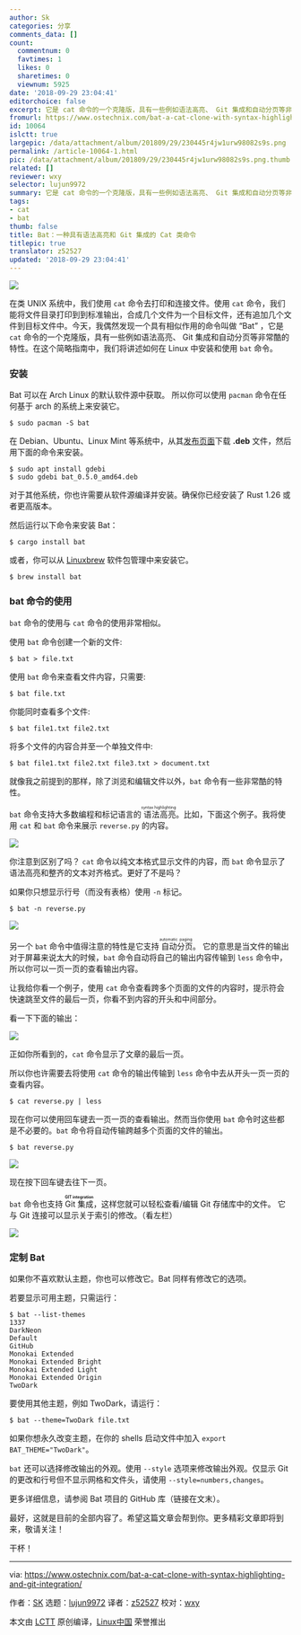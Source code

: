 ```yaml
---
author: Sk
categories: 分享
comments_data: []
count:
  commentnum: 0
  favtimes: 1
  likes: 0
  sharetimes: 0
  viewnum: 5925
date: '2018-09-29 23:04:41'
editorchoice: false
excerpt: 它是 cat 命令的一个克隆版，具有一些例如语法高亮、 Git 集成和自动分页等非常酷的特性。
fromurl: https://www.ostechnix.com/bat-a-cat-clone-with-syntax-highlighting-and-git-integration/
id: 10064
islctt: true
largepic: /data/attachment/album/201809/29/230445r4jw1urw98082s9s.png
permalink: /article-10064-1.html
pic: /data/attachment/album/201809/29/230445r4jw1urw98082s9s.png.thumb.jpg
related: []
reviewer: wxy
selector: lujun9972
summary: 它是 cat 命令的一个克隆版，具有一些例如语法高亮、 Git 集成和自动分页等非常酷的特性。
tags:
- cat
- bat
thumb: false
title: Bat：一种具有语法高亮和 Git 集成的 Cat 类命令
titlepic: true
translator: z52527
updated: '2018-09-29 23:04:41'
---
```


![](/data/attachment/album/201809/29/230445r4jw1urw98082s9s.png)


在类 UNIX 系统中，我们使用 `cat` 命令去打印和连接文件。使用 `cat` 命令，我们能将文件目录打印到到标准输出，合成几个文件为一个目标文件，还有追加几个文件到目标文件中。今天，我偶然发现一个具有相似作用的命令叫做 “Bat” ，它是 `cat` 命令的一个克隆版，具有一些例如语法高亮、 Git 集成和自动分页等非常酷的特性。在这个简略指南中，我们将讲述如何在 Linux 中安装和使用 `bat` 命令。


### 安装


Bat 可以在 Arch Linux 的默认软件源中获取。 所以你可以使用 `pacman` 命令在任何基于 arch 的系统上来安装它。



```
$ sudo pacman -S bat
```

在 Debian、Ubuntu、Linux Mint 等系统中，从其[发布页面](https://github.com/sharkdp/bat/releases)下载 **.deb** 文件，然后用下面的命令来安装。



```
$ sudo apt install gdebi
$ sudo gdebi bat_0.5.0_amd64.deb
```

对于其他系统，你也许需要从软件源编译并安装。确保你已经安装了 Rust 1.26 或者更高版本。


然后运行以下命令来安装 Bat：



```
$ cargo install bat
```

或者，你可以从 [Linuxbrew](https://www.ostechnix.com/linuxbrew-common-package-manager-linux-mac-os-x/) 软件包管理中来安装它。



```
$ brew install bat
```

### bat 命令的使用


`bat` 命令的使用与 `cat` 命令的使用非常相似。


使用 `bat` 命令创建一个新的文件:



```
$ bat > file.txt
```

使用 `bat` 命令来查看文件内容，只需要:



```
$ bat file.txt
```

你能同时查看多个文件:



```
$ bat file1.txt file2.txt
```

将多个文件的内容合并至一个单独文件中:



```
$ bat file1.txt file2.txt file3.txt > document.txt
```

就像我之前提到的那样，除了浏览和编辑文件以外，`bat` 命令有一些非常酷的特性。


`bat` 命令支持大多数编程和标记语言的<ruby> 语法高亮 <rt>  syntax highlighting </rt></ruby>。比如，下面这个例子。我将使用 `cat` 和 `bat` 命令来展示 `reverse.py` 的内容。


![](/data/attachment/album/201809/29/230447q2rsnyifq9iiiyvn.png)


你注意到区别了吗？ `cat` 命令以纯文本格式显示文件的内容，而 `bat` 命令显示了语法高亮和整齐的文本对齐格式。更好了不是吗？


如果你只想显示行号（而没有表格）使用 `-n` 标记。



```
$ bat -n reverse.py
```

![](/data/attachment/album/201809/29/230447h0mmjpjokzpoohqb.png)


另一个 `bat` 命令中值得注意的特性是它支持<ruby> 自动分页 <rt>  automatic paging </rt></ruby>。 它的意思是当文件的输出对于屏幕来说太大的时候，`bat` 命令自动将自己的输出内容传输到 `less` 命令中，所以你可以一页一页的查看输出内容。


让我给你看一个例子，使用 `cat` 命令查看跨多个页面的文件的内容时，提示符会快速跳至文件的最后一页，你看不到内容的开头和中间部分。


看一下下面的输出：


![](/data/attachment/album/201809/29/230448aeax0yeseaygciy2.png)


正如你所看到的，`cat` 命令显示了文章的最后一页。


所以你也许需要去将使用 `cat` 命令的输出传输到 `less` 命令中去从开头一页一页的查看内容。



```
$ cat reverse.py | less
```

现在你可以使用回车键去一页一页的查看输出。然而当你使用 `bat` 命令时这些都是不必要的。`bat` 命令将自动传输跨越多个页面的文件的输出。



```
$ bat reverse.py
```

![](/data/attachment/album/201809/29/230449j69j3i01zlmvj8h1.png)


现在按下回车键去往下一页。


`bat` 命令也支持 <ruby> Git 集成 <rt>  <strong>   GIT integration  </strong> </rt></ruby>，这样您就可以轻松查看/编辑 Git 存储库中的文件。 它与 Git 连接可以显示关于索引的修改。（看左栏）


![](/data/attachment/album/201809/29/230450km3bo51tzgc3uc15.png)


### 定制 Bat


如果你不喜欢默认主题，你也可以修改它。Bat 同样有修改它的选项。


若要显示可用主题，只需运行：



```
$ bat --list-themes
1337
DarkNeon
Default
GitHub
Monokai Extended
Monokai Extended Bright
Monokai Extended Light
Monokai Extended Origin
TwoDark
```

要使用其他主题，例如 TwoDark，请运行：



```
$ bat --theme=TwoDark file.txt
```

如果你想永久改变主题，在你的 shells 启动文件中加入 `export BAT_THEME="TwoDark"`。


`bat` 还可以选择修改输出的外观。使用 `--style` 选项来修改输出外观。仅显示 Git 的更改和行号但不显示网格和文件头，请使用 `--style=numbers,changes`。


更多详细信息，请参阅 Bat 项目的 GitHub 库（链接在文末）。


最好，这就是目前的全部内容了。希望这篇文章会帮到你。更多精彩文章即将到来，敬请关注！


干杯！




---


via: <https://www.ostechnix.com/bat-a-cat-clone-with-syntax-highlighting-and-git-integration/>


作者：[SK](https://www.ostechnix.com/author/sk/) 选题：[lujun9972](https://github.com/lujun9972) 译者：[z52527](https://github.com/z52527) 校对：[wxy](https://github.com/wxy)


本文由 [LCTT](https://github.com/LCTT/TranslateProject) 原创编译，[Linux中国](https://linux.cn/) 荣誉推出